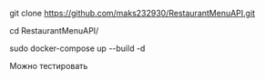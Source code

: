 git clone https://github.com/maks232930/RestaurantMenuAPI.git  

cd RestaurantMenuAPI/<br>

sudo docker-compose up --build -d<br>

Можно тестировать<br>